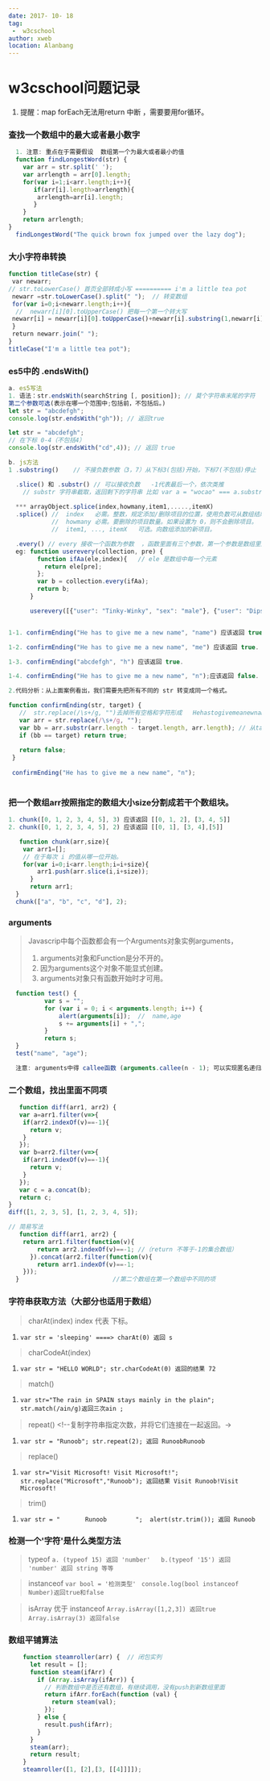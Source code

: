 ```yaml
---
date: 2017- 10- 18
tag: 
 -  w3cschool
author: xweb
location: Alanbang
---
```

# w3cschool问题记录
1. 提醒：map forEach无法用return 中断 ，需要要用for循环。
### 查找一个数组中的最大或者最小数字
```js
  1. 注意: 重点在于需要假设  数组第一个为最大或者最小的值 
  function findLongestWord(str) {
    var arr = str.split(' ');
    var arrlength = arr[0].length;
    for(var i=1;i<arr.length;i++){
       if(arr[i].length>arrlength){
        arrlength=arr[i].length;
       }
    }
    return arrlength;
}
  findLongestWord("The quick brown fox jumped over the lazy dog");
```

### 大小字符串转换
```js
function titleCase(str) {
 var newarr; 
// str.toLowerCase() 首页全部转成小写 ========== i'm a little tea pot
 newarr =str.toLowerCase().split(" ");  // 转变数组
 for(var i=0;i<newarr.length;i++){
  //  newarr[i][0].toUpperCase() 把每一个第一个转大写
 newarr[i] = newarr[i][0].toUpperCase()+newarr[i].substring(1,newarr[i].length);
 }
 return newarr.join(" ");
}
titleCase("I'm a little tea pot");
```

### es5中的 .endsWith()
```js
a. es5写法
1. 语法：str.endsWith(searchString [, position]); // 莫个字符串末尾的字符
第二个参数可选(表示在哪一个范围中;包括前，不包括后。)
let str = "abcdefgh";
console.log(str.endsWith("gh")); // 返回true

let str = "abcdefgh";
// 在下标 0-4（不包括4）
console.log(str.endsWith("cd",4)); // 返回 true

b. js方法 
1 .substring()    // 不接负数参数（3，7）从下标3(包括)开始，下标7(不包括)停止

  .slice() 和 .substr() // 可以接收负数   -1代表最后一个，依次类推
    // substr 字符串截取，返回剩下的字符串 比如 var a = "wocao" === a.substr(1) 返回 ocao
   
  *** arrayObject.splice(index,howmany,item1,.....,itemX)
  .splice() //  index	必需。整数，规定添加/删除项目的位置，使用负数可从数组结尾处规定位置。
            //  howmany	必需。要删除的项目数量。如果设置为 0，则不会删除项目。
            //  item1, ..., itemX	可选。向数组添加的新项目。

  .every() // every 接收一个函数为参数  ，函数里面有三个参数，第一个参数是数组里面的每一个元素，第二个是一个下标。返回ture 或者false
  eg: function userevery(collection, pre) {
        function ifAa(ele,index){   // ele 是数组中每一个元素 
          return ele[pre];
        };
        var b = collection.every(ifAa);  
        return b;
      }

      userevery([{"user": "Tinky-Winky", "sex": "male"}, {"user": "Dipsy", "sex": "male"}, {"user": "Laa-Laa", "sex": "female"}, {"user": "Po", "sex": "female"}], "sex");


1-1. confirmEnding("He has to give me a new name", "name") 应该返回 true.false

1-2. confirmEnding("He has to give me a new name", "me") 应该返回 true.

1-3. confirmEnding("abcdefgh", "h") 应该返回 true.

1-4. confirmEnding("He has to give me a new name", "n");应该返回 false.

2.代码分析：从上面案例看出，我们需要先把所有不同的 str 转变成同一个格式。

function confirmEnding(str, target) {
   //  str.replace(/\s+/g, "")去掉所有空格和字符形成   Hehastogivemeanewname 格式
   var arr = str.replace(/\s+/g, "");
   var bb = arr.substr(arr.length - target.length, arr.length); // 从target的位置开始取值
   if (bb == target) return true;
    
   return false;
 }
  
 confirmEnding("He has to give me a new name", "n");
   
```

### 把一个数组arr按照指定的数组大小size分割成若干个数组块。
```js
1. chunk([0, 1, 2, 3, 4, 5], 3) 应该返回 [[0, 1, 2], [3, 4, 5]]
2. chunk([0, 1, 2, 3, 4, 5], 2) 应该返回 [[0, 1], [3, 4],[5]]

   function chunk(arr,size){		
    var arr1=[];		
    // 在于每次 i 的值从哪一位开始。
    for(var i=0;i<arr.length;i=i+size){		         
        arr1.push(arr.slice(i,i+size));		
      }		
      return arr1;	
  }
  chunk(["a", "b", "c", "d"], 2);
```

### arguments
> Javascrip中每个函数都会有一个Arguments对象实例arguments，
> 1. arguments对象和Function是分不开的。
> 2. 因为arguments这个对象不能显式创建。
> 3. arguments对象只有函数开始时才可用。
```js
  function test() {
          var s = "";
          for (var i = 0; i < arguments.length; i++) {
              alert(arguments[i]);  //  name,age
              s += arguments[i] + ",";
          }
          return s;
  }
  test("name", "age");

  注意: arguments中得 callee函数 (arguments.callee(n - 1); 可以实现匿名递归。。
```
### 二个数组，找出里面不同项
```js
   function diff(arr1, arr2) { 
   var a=arr1.filter(v=>{
    if(arr2.indexOf(v)==-1){
      return v;
    }
   });
   var b=arr2.filter(v=>{
    if(arr1.indexOf(v)==-1){
      return v;
    }
   });
   var c = a.concat(b);
   return c;
}
diff([1, 2, 3, 5], [1, 2, 3, 4, 5]);

// 简易写法
   function diff(arr1, arr2) { 
    return arr1.filter(function(v){
        return arr2.indexOf(v)==-1; //（return 不等于-1的集合数组）       //第一个数组在第二个数组中不同的项
      }).concat(arr2.filter(function(v){
        return arr1.indexOf(v)==-1;
    }));      
  }                          //第二个数组在第一个数组中不同的项
```

### 字符串获取方法（大部分也适用于数组）

> charAt(index)  index 代表 下标。 <!--返回在指定位置的字符。-->
1. `var str = 'sleeping' ====> charAt(0) 返回 s`

> charCodeAt(index)  <!--返回在指定的位置的字符的 Unicode 编码。-->	
1. `var str = "HELLO WORLD"; str.charCodeAt(0) 返回的结果 72`

> match() <!--查找找到一个或多个正则表达式的匹配。-->
1. `var str="The rain in SPAIN stays mainly in the plain"; str.match(/ain/g)返回三次ain ;`

> repeat() <!--复制字符串指定次数，并将它们连接在一起返回。->
1. `var str = "Runoob"; str.repeat(2); 返回 RunoobRunoob`

> replace() <!--在字符串中查找匹配的子串， 并替换与正则表达式匹配的子串-->
1. `var str="Visit Microsoft! Visit Microsoft!";   str.replace("Microsoft","Runoob"); 返回结果 Visit Runoob!Visit Microsoft! `

> trim() <!--去除字符串两边的空白-->
1. `var str = "       Runoob        ";  alert(str.trim()); 返回 Runoob`

### 检测一个'字符'是什么类型方法

> typeof 
`a. (typeof 15) 返回 'number'   b.(typeof '15') 返回 'number' 返回 string 等等`

> instanceof
`var bool = '检测类型' `
` console.log(bool instanceof Number)返回true和false `

> isArray  优于 instanceof
`Array.isArray([1,2,3]) 返回true   Array.isArray(3) 返回false `

### 数组平铺算法
```js
    function steamroller(arr) {  // 闭包实列
      let result = [];
      function steam(ifArr) {
        if (Array.isArray(ifArr)) {
          // 判断数组中是否还有数组，有继续调用，没有push到新数组里面
          return ifArr.forEach(function (val) {
            return steam(val);
          });
        } else {
          result.push(ifArr);
        }
      }
      steam(arr);
      return result;
    }
    steamroller([1, [2],[3, [[4]]]]);
```